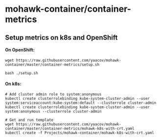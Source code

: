 # mohawk-container/container-metrics

## Setup metrics on k8s and OpenShift

#### On OpenShift:
```
wget https://raw.githubusercontent.com/yaacov/mohawk-container/master/container-metrics/setup.sh

bash ./setup.sh
```

#### On k8s:

```
# Add cluster admin role to system:anonymous
kubectl create clusterrolebinding kube-system-cluster-admin --user system:serviceaccount:kube-system:default --clusterrole cluster-admin
kubectl create clusterrolebinding kube-system-cluster-admin --user system:anonymous --clusterrole cluster-admin

# Get and run template
wget https://raw.githubusercontent.com/yaacov/mohawk-container/master/container-metrics/mohawk-k8s-with-crt.yaml
kubectl create -f Projects/mohawk-container/mohawk-k8s-with-crt.yaml

```

